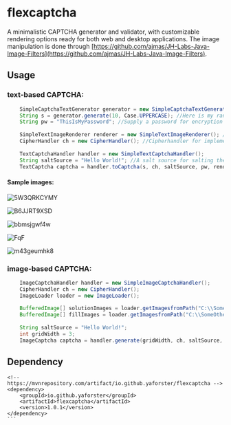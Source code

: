 # flexcaptcha
A minimalistic CAPTCHA generator and validator, with customizable rendering options ready for both web and desktop applications. The image manipulation is done through [https://github.com/ajmas/JH-Labs-Java-Image-Filters](https://github.com/ajmas/JH-Labs-Java-Image-Filters).

## Usage
### text-based CAPTCHA:

```java
    SimpleCaptchaTextGenerator generator = new SimpleCaptchaTextGenerator(); //Can generate randomized strings from a pool of allowed characters
    String s = generator.generate(10, Case.UPPERCASE); //Here is my random string. I want all letters to be uppercase. lowercase and mixed-case is supported, too. Or you supply your own string.
    String pw = "ThisIsMyPassword"; //Supply a password for encryption
    
    SimpleTextImageRenderer renderer = new SimpleTextImageRenderer(); //pick a renderer controlling the image generation (and distortion)
    CipherHandler ch = new CipherHandler(); //Cipherhandler for implementing the encryption and decryption
    
    TextCaptchaHandler handler = new SimpleTextCaptchaHandler();
    String saltSource = "Hello World!"; //A salt source for salting the hashes and encryption
    TextCaptcha captcha = handler.toCaptcha(s, ch, saltSource, pw, renderer , 100, 300); //putting it all together
```
#### Sample images:

![5W3QRKCYMY](https://user-images.githubusercontent.com/96397624/148242974-931e21b9-de0c-4200-ad99-41c3e3918228.png)

![B6JJRT9XSD](https://user-images.githubusercontent.com/96397624/148242976-62a6e567-f2e0-43cf-87ac-43ea03aef6a9.png)

![bbmsjgwf4w](https://user-images.githubusercontent.com/96397624/148242978-1037e9a1-7b19-48e7-86e3-8896bb33306d.png)

![FqF](https://user-images.githubusercontent.com/96397624/148242981-d7889d63-5850-40a7-b913-9f66b9fe478d.png)

![m43geumhk8](https://user-images.githubusercontent.com/96397624/148242983-53876334-f87f-483e-93c9-9f63ff958e8e.png)



### image-based CAPTCHA:

```java
    ImageCaptchaHandler handler = new SimpleImageCaptchaHandler();
    CipherHandler ch = new CipherHandler();
    ImageLoader loader = new ImageLoader();
    
    BufferedImage[] solutionImages = loader.getImagesfromPath("C:\\SomeDirectory");
    BufferedImage[] fillImages = loader.getImagesfromPath("C:\\SomeOtherDirectory");
    
    String saltSource = "Hello World!";
    int gridWidth = 3;
    ImageCaptcha captcha = handler.generate(gridWidth, ch, saltSource, password, solutionImages, fillImages);
```
## Dependency
````
<!-- https://mvnrepository.com/artifact/io.github.yaforster/flexcaptcha -->
<dependency>
    <groupId>io.github.yaforster</groupId>
    <artifactId>flexcaptcha</artifactId>
    <version>1.0.1</version>
</dependency>
```

